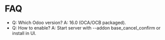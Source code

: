 # FAQ

- Q: Which Odoo version? A: 16.0 (OCA/OCB packaged).
- Q: How to enable? A: Start server with --addon base_cancel_confirm or install in UI.
